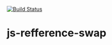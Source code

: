 [![Build Status](https://travis-ci.org/M1nified/js-refference-swap.svg?branch=master)](https://travis-ci.org/M1nified/js-refference-swap)

# js-refference-swap